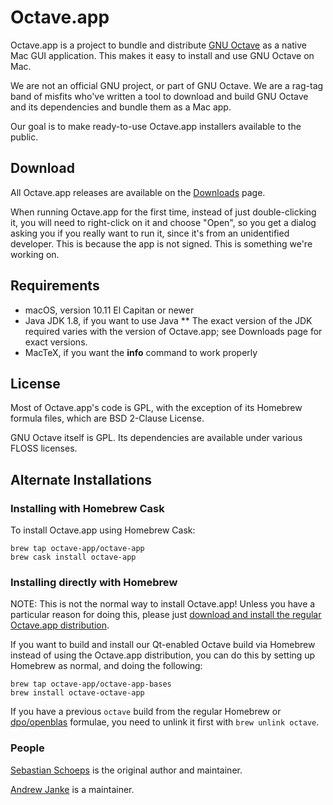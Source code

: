 Octave.app
==========

Octave.app is a project to bundle and distribute [GNU Octave](https://www.gnu.org/software/octave/) as a native Mac GUI application. This makes it easy to install and use GNU Octave on Mac.

We are not an official GNU project, or part of GNU Octave. We are a rag-tag band of misfits who've written a tool to download and build GNU Octave and its dependencies and bundle them as a Mac app.

Our goal is to make ready-to-use Octave.app installers available to the public.

## Download

All Octave.app releases are available on the [Downloads](/Download.html) page.

When running Octave.app for the first time, instead of just double-clicking it, you will need to right-click on it and choose "Open", so you get a dialog asking you if you really want to run it, since it's from an unidentified developer. This is because the app is not signed. This is something we're working on.

## Requirements

* macOS, version 10.11 El Capitan or newer
* Java JDK 1.8, if you want to use Java
** The exact version of the JDK required varies with the version of Octave.app; see Downloads page for exact versions.
* MacTeX, if you want the **info** command to work properly

## License

Most of Octave.app's code is GPL, with the exception of its Homebrew formula files, which are BSD 2-Clause License.

GNU Octave itself is GPL. Its dependencies are available under various FLOSS licenses.

## Alternate Installations

### Installing with Homebrew Cask

To install Octave.app using Homebrew Cask:

```
brew tap octave-app/octave-app
brew cask install octave-app
```

### Installing directly with Homebrew

NOTE: This is not the normal way to install Octave.app! Unless you have a particular reason for doing this, please just [download and install the regular Octave.app distribution](/Download.html).

If you want to build and install our Qt-enabled Octave build via Homebrew instead of using the Octave.app distribution, you can do this by setting up Homebrew as normal, and doing the following:

```
brew tap octave-app/octave-app-bases
brew install octave-octave-app
```

If you have a previous `octave` build from the regular Homebrew or [dpo/openblas](https://github.com/dpo/homebrew-openblas) formulae, you need to unlink it first with `brew unlink octave`.

###  People

[Sebastian Schoeps](https://github.com/schoeps) is the original author and maintainer.

[Andrew Janke](https://apjanke.net) is a maintainer.
